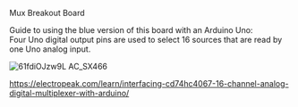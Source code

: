 Mux Breakout Board

Guide to using the blue version of this board with an Arduino Uno:  
Four Uno digital output pins are used to select 16 sources that are read by one Uno analog input.  

![61fdiOJzw9L _AC_SX466_](https://github.com/TheSaturdayThing/Arduino-Mux/assets/4332426/0185a041-2e0d-4bfe-b723-d47d9b4c5297)

https://electropeak.com/learn/interfacing-cd74hc4067-16-channel-analog-digital-multiplexer-with-arduino/
